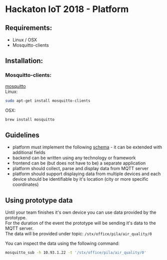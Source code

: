 # Hackaton IoT 2018 - Platform

## Requirements:
- Linux / OSX
- Mosquitto-clients

## Installation:
### Mosquitto-clients:
[mosquitto](https://mosquitto.org)  
Linux:

```bash
sudo apt-get install mosquitto-clients
```
OSX:

```bash
brew install mosquitto
```

## Guidelines
- platform must implement the following [schema](MQTT_SCHEMA.yaml) - it can be extended with additional fields
- backend can be written using any technology or framework
- frontend can be (but does not have to be) a separate application
- platform should collect, parse and display data from MQTT server
- platform should support displaying data from multiple devices and each device should be identifiable by it's location (city or more specific coordinates)

## Using prototype data 
Until your team finishes it's own device you can use data provided by the prototype.  
For the duration of the event the prototype will be sending it's data to the MQTT server.  
The data will be provided under topic: `/stx/office/pila/air_quality/0`

You can inspect the data using the following command:

```bash
mosquitto_sub -h 10.93.1.22 -t '/stx/office/pila/air_quality/0'
```

